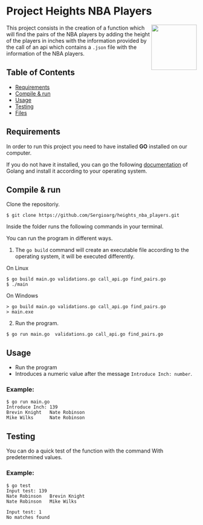 # Project Heights NBA Players

<p>
	<img align="right" src="https://play-lh.googleusercontent.com/I6Jz9nEZq-8jBPn2bmjywWLXLZ7GMn2WR64x9w1xQm8H5Isd1rhaQ4NDsp3jVUhLPFI" width="120" height="120">
	This project consists in the creation of a function which will find the pairs of the NBA players by adding the height of the players in inches with the information provided by the call of an api which contains a <code>.json</code> file with the information of the NBA players.
</p>

## Table of Contents

- [Requirements](#requirements)
- [Compile & run](#compile--run)
- [Usage](#usage)
- [Testing](#testing)
- [Files](#files)

## Requirements

In order to run this project you need to have installed **GO** installed on our computer.

If you do not have it installed, you can go the following [documentation](https://golang.org/doc/install) of Golang and install it according to your operating system.

## Compile & run

Clone the repositoriy.

```
$ git clone https://github.com/Sergioarg/heights_nba_players.git
```
Inside the folder runs the following commands in your terminal.

You can run the program in different ways.

1. The `go build` command will create an executable file according to the operating system, it will be executed differently.

On Linux

```
$ go build main.go validations.go call_api.go find_pairs.go
$ ./main
```

On Windows

```
> go build main.go validations.go call_api.go find_pairs.go
> main.exe
```

2. Run the program.

```
$ go run main.go  validations.go call_api.go find_pairs.go
```

## Usage

- Run the program
- Introduces a numeric value after the message `Introduce Inch: number`.

### Example:


```
$ go run main.go
Introduce Inch: 139
Brevin Knight   Nate Robinson
Mike Wilks      Nate Robinson
```

## Testing

You can do a quick test of the function with the command With predetermined values.

### Example:

```
$ go test
Input test: 139
Nate Robinson   Brevin Knight
Nate Robinson   Mike Wilks

Input test: 1
No matches found
```
